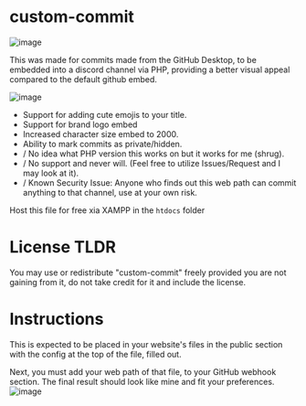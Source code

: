 # custom-commit
![image](https://github.com/user-attachments/assets/6fbe4b25-abb5-4252-9631-7c6f6f3e34a0)

This was made for commits made from the GitHub Desktop, to be embedded into a discord channel via PHP, providing a better visual appeal compared to the default github embed.

![image](https://github.com/user-attachments/assets/e079c449-8934-4cf5-a56e-64a23ab8e82c)

- Support for adding cute emojis to your title.
- Support for brand logo embed
- Increased character size embed to 2000.
- Ability to mark commits as private/hidden.
- / No idea what PHP version this works on but it works for me (shrug).
- / No support and never will. (Feel free to utilize Issues/Request and I may look at it).
- / Known Security Issue: Anyone who finds out this web path can commit anything to that channel, use at your own risk.

Host this file for free xia XAMPP in the `htdocs` folder
# License TLDR
You may use or redistribute "custom-commit" freely provided you are not gaining from it, do not take credit for it and include the license.

# Instructions
This is expected to be placed in your website's files in the public section with the config at the top of the file, filled out.

Next, you must add your web path of that file, to your GitHub webhook section. The final result should look like mine and fit your preferences.
![image](https://github.com/user-attachments/assets/0c7b8092-55cc-4800-abd7-e0793396b95e)
